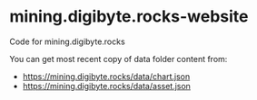 # mining.digibyte.rocks-website
Code for mining.digibyte.rocks

You can get most recent copy of data folder content from:
- https://mining.digibyte.rocks/data/chart.json
- https://mining.digibyte.rocks/data/asset.json
